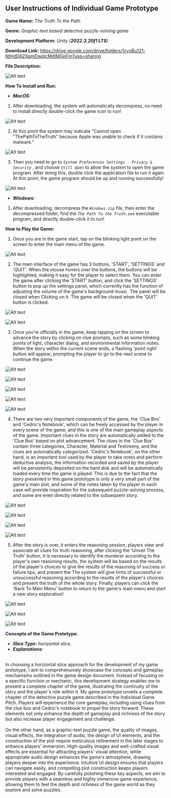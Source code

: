 <h2>User Instructions of Individual Game Prototype</h2>

**Game Name:** _The Truth To the Path_


**Genre:** _Graphic-text based detective puzzle-solving game_

**Development Platform:** _Unity (**2022.3.20f1 LTS**)_


**Download Link:** https://drive.google.com/drive/folders/1cyxBu121-NtHdD62XqmDwqlcMdIMGpFm?usp=sharing

**File Description:**

![Alt text](https://drive.google.com/uc?export=view&id=1CdR_rfz_wpMXetmMy5pzXtV2muKyowXw)

**How To Install and Run:**
- _**MacOS:**_
1. After downloading, the system will automatically decompress, no need to install directly double-click the game icon to run!

![Alt text](https://drive.google.com/uc?export=view&id=1BURXAVbpEb8_y8n_8lgyAkkH1Ff28S9Z)

2. At this point the system may indicate "Cannot open "ThePathToTheTruth" because Apple was unable to check if it contains malware."

![Alt text](https://drive.google.com/uc?export=view&id=11zkPV5QkazYG0oIp3x9mNC2Mg1Jn6Fj-)

3. Then you need to go to _`System Preferences Settings - Privacy & Security`_ , and choose _`Still Open`_ to allow the system to open the game program. After doing this, double click the application file to run it again. At this point, the game program should be up and running successfully!

![Alt text](https://drive.google.com/uc?export=view&id=1jQnsAA3rvr6Eq4ry46EWX-0B_KfCbtAh)

- _**Windows:**_
1. After downloading, decompress the _`Windows.zip`_ file, then enter the decompressed folder, find the _`The Path To the Truth.exe`_ executable program, and directly double-click it to run!


**How to Play the Game:**

1. Once you are in the game start, tap on the blinking light point on the screen to enter the main menu of the game.

![Alt text](https://drive.google.com/uc?export=view&id=1IWZjRsXJ4jEF8Jnmm5x7lcuU4wh8Wt5q)

2. The main interface of the game has 3 buttons, 'START', 'SETTINGS' and 'QUIT'. When the mouse hovers over the buttons, the buttons will be highlighted, making it easy for the player to select them. You can enter the game after clicking the 'START' button, and click the 'SETTINGS' button to pop up the settings panel, which currently has the function of adjusting the volume of the game's background music. The panel will be closed when Clicking on it. The game will be closed when the 'QUIT' button is clicked.

![Alt text](https://drive.google.com/uc?export=view&id=1109hpRWqwJdz8X9bnZImQ_HP7-UYDTLx)

![Alt text](https://drive.google.com/uc?export=view&id=18WrN250QTZgQASOEPbiKlNahKrcfPXJn)

3. Once you're officially in the game, keep tapping on the screen to advance the story by clicking on clue prompts, such as some blinking points of light, character dialog, and environmental information notes. When the story within the current scene ends, a flashing 'point right' button will appear, prompting the player to go to the next scene to continue the game.

![Alt text](https://drive.google.com/uc?export=view&id=1koZ71V9KSnhkmL3oWUvvYwppGifhNL61)

![Alt text](https://drive.google.com/uc?export=view&id=10NcmpWAlNN3_gHTFyd7o1or3tjt1xgma)

![Alt text](https://drive.google.com/uc?export=view&id=1y-j1OgmC7Z-b7z4HtrDdKX_DqipPkksC)

![Alt text](https://drive.google.com/uc?export=view&id=1rxFUf4rCPnS6V9cyD0zWeBibAMLaKEQQ)

![Alt text](https://drive.google.com/uc?export=view&id=1WepyBqKj16L9b59MUAyyUCjIOwEtCA1Y)

4. There are two very important components of the game, the 'Clue Box' and 'Cedric's Notebook', which can be freely accessed by the player in every scene of the game, and this is one of the main gameplay aspects of the game. Important clues in the story are automatically added to the 'Clue Box' based on plot advancement. The clues in the 'Clue Box' contain three categories, Character, Material and Testimony, and the clues are automatically categorized. 'Cedric's Notebook', on the other hand, is an important tool used by the player to take notes and perform deductive analysis, the information recorded and saved by the player will be persistently deposited on the hard disk and will be automatically loaded every time the game is played. This is due to the fact that the story presented in this game prototype is only a very small part of the game's main plot, and some of the notes taken by the player in each case will provide inspiration for the subsequent puzzle-solving process, and some are even directly related to the subsequent story.

![Alt text](https://drive.google.com/uc?export=view&id=1ZFLkAg7FM6NZakCB9-w_LarZcV0qPfXT)

![Alt text](https://drive.google.com/uc?export=view&id=126FMptQNq1QDKI5gxBR1tr3o7rb_x6Wc)

![Alt text](https://drive.google.com/uc?export=view&id=1uE-GC6HlU_mSS3qr-3CyqDGeFpnWrUMs)

![Alt text](https://drive.google.com/uc?export=view&id=1c7XF_hH60pQX4FwpVjmX_HbdSHxuOJs2)

5. After the story is over, it enters the reasoning session, players view and associate all clues for truth reasoning, after clicking the 'Unveil The Truth' button, it is necessary to identify the murderer according to the player's own reasoning results, the system will be based on the results of the player's choices to give the results of the reasoning of success or failure tips, and present the The system will give hints of successful or unsuccessful reasoning according to the results of the player's choices and present the truth of the whole story. Finally, players can click the 'Back To Main Menu' button to return to the game's main menu and start a new story exploration!

![Alt text](https://drive.google.com/uc?export=view&id=1LbQJaeZdm6ovMI3N6EODocsEVeKXUjL8)

![Alt text](https://drive.google.com/uc?export=view&id=1dKV0mUw7xD_M1z4esqkCnIu7ieuc8KxV)

![Alt text](https://drive.google.com/uc?export=view&id=1Br2LJFaVk055RMFJwoYJGXW_aKBGPqhe)

**Concepts of the Game Prototype:**

- _**Slice Type:**_ _horizontal slice_.
- _**Explanations:**_ 
<br>
In choosing a horizontal slice approach for the development of my game prototype, I aim to comprehensively showcase the concepts and gameplay mechanisms outlined in the game design document. Instead of focusing on a specific function or mechanic, this development strategy enables me to present a complete chapter of the game, illustrating the continuity of the story and the player's role within it. My game prototype unveils a complete chapter of the detective puzzle game described in the Individual Game Pitch. Players will experience the core gameplay, including using clues from the clue box and Cedric's notebook to propel the story forward. These elements not only enhance the depth of gameplay and richness of the story but also increase player engagement and challenge.
<br>
<br>
On the other hand, as a graphic-text puzzle game, the quality of images, visual effects, the integration of audio, the design of UI elements, and the construction of the plot require meticulous refinement in the later stages to enhance players' immersion. High-quality images and well-crafted visual effects are essential for attracting players' visual attention, while appropriate audio design enhances the game's atmosphere, drawing players deeper into the experience. Intuitive UI design ensures that players can navigate easily, and compelling plot construction keeps players interested and engaged. By carefully polishing these key aspects, we aim to provide players with a seamless and highly immersive game experience, allowing them to feel the depth and richness of the game world as they explore and solve puzzles.
